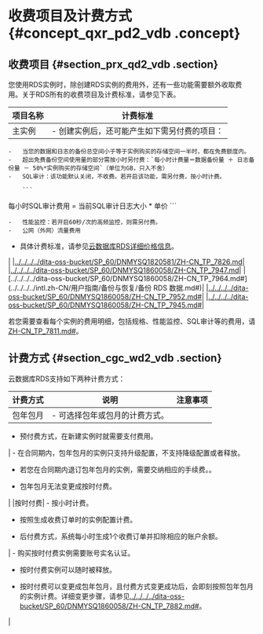 # 收费项目及计费方式 {#concept_qxr_pd2_vdb .concept}

## 收费项目 {#section_prx_qd2_vdb .section}

您使用RDS实例时，除创建RDS实例的费用外，还有一些功能需要额外收取费用。关于RDS所有的收费项目及计费标准，请参见下表。

|项目名称|计费标准|
|----|----|
|主实例| -   创建实例后，还可能产生如下需另付费的项目：
    -   当您的数据和日志的备份总空间小于等于实例购买的存储空间一半时，都在免费额度内。
    -   超出免费备份空间使用量的部分需按小时另付费：`每小时计费量＝数据备份量 ＋ 日志备份量 － 50%*实例购买的存储空间`（单位为GB，只入不舍）
    -   SQL审计：该功能默认关闭，不收费。若开启该功能，需另付费，按小时计费。

        ```
每小时SQL审计费用 = 当前SQL审计日志大小 * 单价
        ```

    -   性能监控：若开启60秒/次的高频监控，则需另付费。
    -   公网（外网）流量费用
-   具体计费标准，请参见[云数据库RDS详细价格信息](https://www.alibabacloud.com/product/apsaradb-for-rds?spm=a3c0i.7938564.220486.9.42173afcq1FHk9#pricing)。

 |
|[../../../../dita-oss-bucket/SP\_60/DNMYSQ1820581/ZH-CN\_TP\_7826.md](../../../../intl.zh-CN/快速入门MySQL版/扩展实例/只读实例/只读实例简介.md)|
|[../../../../dita-oss-bucket/SP\_60/DNMYSQ1860058/ZH-CN\_TP\_7947.md](../../../../intl.zh-CN/用户指南/安全管理/SQL审计.md)|
|[../../../../dita-oss-bucket/SP\_60/DNMYSQ1860058/ZH-CN\_TP\_7964.md\#](../../../../intl.zh-CN/用户指南/备份与恢复/备份 RDS 数据.md#)|
|[../../../../dita-oss-bucket/SP\_60/DNMYSQ1860058/ZH-CN\_TP\_7952.md\#](../../../../intl.zh-CN/用户指南/监控与报警/设置监控频率.md#)|
|[../../../../dita-oss-bucket/SP\_60/DNMYSQ1860058/ZH-CN\_TP\_7945.md\#](../../../../intl.zh-CN/用户指南/网络管理/设置内外网地址.md#)|

若您需要查看每个实例的费用明细，包括规格、性能监控、SQL审计等的费用，请[ZH-CN\_TP\_7811.md\#](intl.zh-CN/产品定价/查看消费明细.md#)。

## 计费方式 {#section_cgc_wd2_vdb .section}

云数据库RDS支持如下两种计费方式：

|计费方式|说明|注意事项|
|----|--|----|
|包年包月| -   可选择包年或包月的计费方式。

-   预付费方式，在新建实例时就需要支付费用。

 | -   在合同期内，包年包月的实例只支持升级配置，不支持降级配置或者释放。

-   若您在合同期内退订包年包月的实例，需要交纳相应的手续费。。

-   包年包月无法变更成按时付费。

 |
|按时付费| -   按小时计费。

-   按照生成收费订单时的实例配置计费。

-   后付费方式，系统每小时生成1个收费订单并扣除相应的账户余额。

 | -   购买按时付费实例需要账号实名认证。

-   按时付费实例可以随时被释放。

-   按时付费可以变更成包年包月，且付费方式变更成功后，会即刻按照包年包月的实例计费。详细变更步骤，请参见[../../../../dita-oss-bucket/SP\_60/DNMYSQ1860058/ZH-CN\_TP\_7882.md\#](../../../../intl.zh-CN/用户指南/实例管理/变更实例计费方式.md#)。

 |

